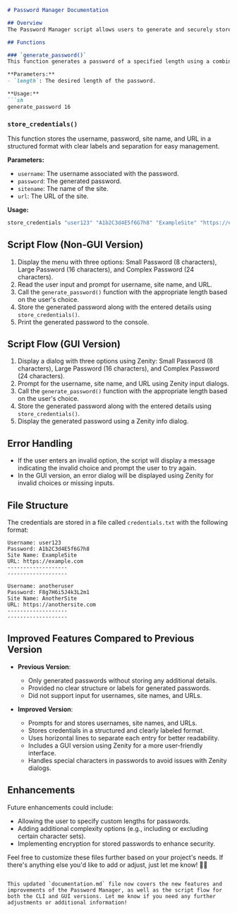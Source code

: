 ```markdown
# Password Manager Documentation

## Overview
The Password Manager script allows users to generate and securely store passwords of varying lengths and complexities along with associated usernames, site names, and URLs. The script is written in Bash and uses the `/dev/urandom` pseudo-random number generator to ensure strong and unpredictable passwords. This application provides both a command-line interface (CLI) and a graphical user interface (GUI) using Zenity.

## Functions

### `generate_password()`
This function generates a password of a specified length using a combination of upper-case letters, lower-case letters, digits, and special characters.

**Parameters:**
- `length`: The desired length of the password.

**Usage:**
```sh
generate_password 16
```

### `store_credentials()`
This function stores the username, password, site name, and URL in a structured format with clear labels and separation for easy management.

**Parameters:**
- `username`: The username associated with the password.
- `password`: The generated password.
- `sitename`: The name of the site.
- `url`: The URL of the site.

**Usage:**
```sh
store_credentials "user123" "A1b2C3d4E5f6G7h8" "ExampleSite" "https://example.com"
```

## Script Flow (Non-GUI Version)
1. Display the menu with three options: Small Password (8 characters), Large Password (16 characters), and Complex Password (24 characters).
2. Read the user input and prompt for username, site name, and URL.
3. Call the `generate_password()` function with the appropriate length based on the user's choice.
4. Store the generated password along with the entered details using `store_credentials()`.
5. Print the generated password to the console.

## Script Flow (GUI Version)
1. Display a dialog with three options using Zenity: Small Password (8 characters), Large Password (16 characters), and Complex Password (24 characters).
2. Prompt for the username, site name, and URL using Zenity input dialogs.
3. Call the `generate_password()` function with the appropriate length based on the user's choice.
4. Store the generated password along with the entered details using `store_credentials()`.
5. Display the generated password using a Zenity info dialog.

## Error Handling
- If the user enters an invalid option, the script will display a message indicating the invalid choice and prompt the user to try again.
- In the GUI version, an error dialog will be displayed using Zenity for invalid choices or missing inputs.

## File Structure
The credentials are stored in a file called `credentials.txt` with the following format:

```
Username: user123
Password: A1b2C3d4E5f6G7h8
Site Name: ExampleSite
URL: https://example.com
-------------------
-------------------

Username: anotheruser
Password: F8g7H6i5J4k3L2m1
Site Name: AnotherSite
URL: https://anothersite.com
-------------------
-------------------
```

## Improved Features Compared to Previous Version
- **Previous Version**:
  - Only generated passwords without storing any additional details.
  - Provided no clear structure or labels for generated passwords.
  - Did not support input for usernames, site names, and URLs.

- **Improved Version**:
  - Prompts for and stores usernames, site names, and URLs.
  - Stores credentials in a structured and clearly labeled format.
  - Uses horizontal lines to separate each entry for better readability.
  - Includes a GUI version using Zenity for a more user-friendly interface.
  - Handles special characters in passwords to avoid issues with Zenity dialogs.

## Enhancements
Future enhancements could include:
- Allowing the user to specify custom lengths for passwords.
- Adding additional complexity options (e.g., including or excluding certain character sets).
- Implementing encryption for stored passwords to enhance security.

Feel free to customize these files further based on your project's needs. If there's anything else you'd like to add or adjust, just let me know! 📜✨
```

This updated `documentation.md` file now covers the new features and improvements of the Password Manager, as well as the script flow for both the CLI and GUI versions. Let me know if you need any further adjustments or additional information!
